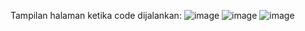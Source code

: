 Tampilan halaman ketika code dijalankan:
![image](https://github.com/user-attachments/assets/a82392e1-94c5-4e8c-addc-fa3b96052a2f)
![image](https://github.com/user-attachments/assets/a4421edb-6b49-46cd-8728-f0c93f4ec2bd)
![image](https://github.com/user-attachments/assets/6b8dc7d7-077a-4977-ad94-042e213acc2b)

